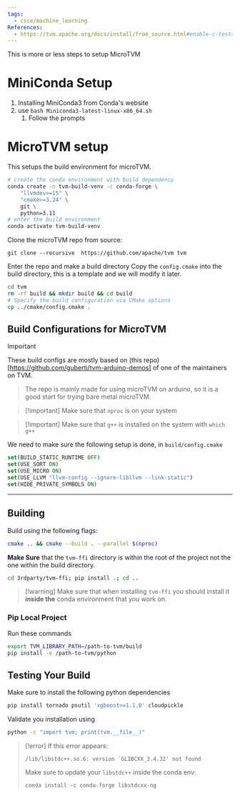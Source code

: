 ```yaml
---
tags:
  - csce/machine_learning
References:
  - https://tvm.apache.org/docs/install/from_source.html#enable-c-tests
---
```

This is more or less steps to setup MicroTVM

# MiniConda Setup

1. Installing MiniConda3 from Conda's website
2. use `bash Miniconda3-latest-linux-x86_64.sh`
	1. Follow the prompts

# MicroTVM setup

This setups the build environment for microTVM.
```bash
# create the conda environment with build dependency
conda create -n tvm-build-venv -c conda-forge \
    "llvmdev>=15" \
    "cmake>=3.24" \
    git \
    python=3.11
# enter the build environment
conda activate tvm-build-venv
```

Clone the microTVM repo from source:
```
git clone --recursive  https://github.com/apache/tvm tvm
```

Enter the repo and make a build directory
Copy the ``config.cmake`` into the build directory, this is a template and we will modify it later.
```bash
cd tvm
rm -rf build && mkdir build && cd build
# Specify the build configuration via CMake options
cp ../cmake/config.cmake .
```
## Build Configurations for MicroTVM

>[!important] 
>These build configs are mostly based on (this repo)[https://github.com/guberti/tvm-arduino-demos] of one of the maintainers on TVM. 
>> The repo is mainly made for using microTVM on arduino, so it is a good start for trying bare metal microTVM.

>[!important] Make sure that `nproc` is on your system

>[!important] Make sure that `g++` is installed on the system with `which g++`

We need to make sure the following setup is done, in `build/config.cmake`
```cmake
set(BUILD_STATIC_RUNTIME OFF)
set(USE_SORT ON)
set(USE_MICRO ON)
set(USE_LLVM "llvm-config --ignore-libllvm --link-static")
set(HIDE_PRIVATE_SYMBOLS ON)
```

---

## Building 

Build using the following flags:
```bash
cmake .. && cmake --build . --parallel $(nproc)
```

**Make Sure** that the `tvm-ffi` directory is within the root of the project not the one within the build directory.

```bash
cd 3rdparty/tvm-ffi; pip install .; cd ..
```

> [!warning] Make sure that when installing `tvm-ffi` you should install it **inside the** conda environment that you work on.

### Pip Local Project

Run these commands
```bash
export TVM_LIBRARY_PATH=/path-to-tvm/build
pip install -e /path-to-tvm/python
```

## Testing Your Build

Make sure to install the following python dependencies
```bash
pip install tornado psutil 'xgboost>=1.1.0' cloudpickle
```

Validate you installation using
```bash
python -c "import tvm; print(tvm.__file__)"
```

>[!error] If this error appears:
>```
>/lib/libstdc++.so.6: version `GLIBCXX_3.4.32' not found
>```
> Make sure to update your `libstdc++` inside the conda env:
> ```
> conda install -c conda-forge libstdcxx-ng
> ```

